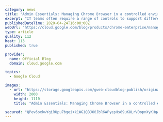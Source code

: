```yaml
---
category: news
title: "Admin Essentials: Managing Chrome Browser in a controlled environment"
excerpt: "IT teams often require a range of controls to support different groups and users. In some cases, users need more permissions and access based on their role. Other situations might call for more restrictive measures, with limited access or heightened security measures. These tighter controls can be driven"
publishedDateTime: 2020-04-24T16:00:00Z
webUrl: "https://cloud.google.com/blog/products/chrome-enterprise/managing-chrome-browser-in-a-controlled-environment/"
type: article
quality: 112
heat: 113
published: true

provider:
  name: Official Blog
  domain: cloud.google.com

topics:
  - Google Cloud

images:
  - url: "https://storage.googleapis.com/gweb-cloudblog-publish/original_images/ChromeEnterpriseSeries-01.png"
    width: 2000
    height: 1110
    title: "Admin Essentials: Managing Chrome Browser in a controlled environment"

secured: "QPev6oxkwYgiRUpu7bgei+k1WG1QBJO0JbR6APyepHs89uK8LrVOopnXyKHqAd3CxwiRc3h8Vircmz+sGr2QwcfxxujEM6kIHXwvaYXXP5Z/u0SuUzrWzSeWlqB2eBRMminxoZ6POuaQtPorr4YM2kXvlPOCXcH7Gj/NEEn/HVwga+3jF2nyUHdJP2zcQ88lu+eTKsYS3lWaNtALVG0xqoZc4zYxElLo11Vy+nPEeSJKfDVLfKpeGcNmP6DEXEzkDxWH28dx4O3Z3h5G2aa/fNYeOC+RCG0x+L6c8zvEaL8MSZ0rNA0qjuD0Qf1T+37A;7moCmip+J3Vs00rKaGi/Zw=="
---
```


